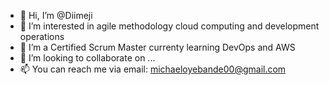 - 👋 Hi, I’m @Diimeji
- 👀 I’m interested in agile methodology cloud computing and development operations
- 🌱 I’m a Certified Scrum Master currenty learning DevOps and AWS
- 💞️ I’m looking to collaborate on ...
- 📫 You can reach me via email: michaeloyebande00@gmail.com

<!---
Diimeji/Diimeji is a ✨ special ✨ repository because its `README.md` (this file) appears on your GitHub profile.
You can click the Preview link to take a look at your changes.
--->
